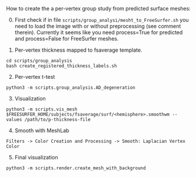 How to create the a per-vertex group study from predicted surface meshes:

0. First check if in file `scripts/group_analysi/mesht_to_FreeSurfer.sh` you need
to load the image with or without preprocessing (see comment therein).
Currently it seems like you need process=True for predicted and process=False
for FreeSurfer meshes.

1. Per-vertex thickness mapped to fsaverage template.
```
cd scripts/group_analysis
bash create_registered_thickness_labels.sh
```

2. Per-vertex t-test
```
python3 -m scripts.group_analysis.AD_degeneration
```

3. Visualization
```
python3 -m scripts.vis_mesh $FREESURFER_HOME/subjects/fsaverage/surf/<hemisphere>.smoothwm --values /path/to/p-thickness-file
```

4. Smooth with MeshLab
```
Filters -> Color Creation and Processing -> Smooth: Laplacian Vertex Color
```

5. Final visualization
```
python3 -m scripts.render.create_mesh_with_background
```
